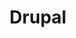 ---
draft: false
title: Drupal
content:
  id: drupal
  name: Drupal
  website: https://www.drupal.org/project/drupal
  short_description: Drupal is an open-source content management platform that supports a wide variety of websites.
---